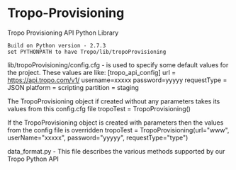 Tropo-Provisioning
==================

Tropo Provisioning API Python Library

	Build on Python version - 2.7.3
	set PYTHONPATH to have Tropo/lib/tropoProvisioning 
	
lib/tropoProvisioning/config.cfg - is used to specify some default values for the project. These values are like:
	[tropo_api_config]
	url = https://api.tropo.com/v1/
	username=xxxxx
	password=yyyyy
	requestType = JSON
	platform = scripting
	partition = staging

The TropoProvisioning object if created without any parameters takes its values from this config.cfg file
	tropoTest = TropoProvisioning()

If the TropoProvisioning object is created with parameters then the values from the config file is overridden
	tropoTest = TropoProvisioning(url="www", userName="xxxxx", password="yyyyy", requestType="type")

data_format.py - This file describes the various methods supported by our Tropo Python API


	 